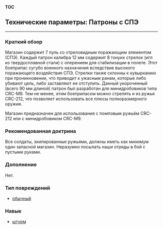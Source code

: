 __TOC__

## Технические параметры: Патроны с СПЭ

------------------------------------------------------------------------

### Краткий обзор

Магазин содержит 7 пуль со стреловидным поражающим элементом (СПЭ).
Каждый патрон калибра 12 мм содержит 8 тонуих стрелок (игл из
твердосплавной стали) с оперением для стабилизации в полете. Этот
боеприпас сугубо военного назначения вследствие высокого поражающего
воздействия СПЭ. Стрелки также склонны к кувырканию при проникновении,
что приводит к ужасным ранам, которые либо убивают цель, либо заставляют
ее отступить. Данный укороченный (всего 90 мм длиной) патрон был
разработан для минидробовиков типа CRC-M9. Тем не менее, этим
боеприпасом можно стрелять и из ружья CRC-212, что позволяет
использовать все плюсы полноразмерного оружия.

Магазин предназначен для использования с помповым ружьём CRC-212 или с
минидробовиком CRC-M9.

### Рекомендованная доктрина

Все солдаты, экипированные ружьями, должны иметь как минимум один
запасной магазин. Неразумно посылать наши отряды в бой с пустыми руками.

### Дополнение

Нет.

### Тип повреждений

- [обычный](Типы_повреждений/обычный "wikilink")

### Навык

- [штурм](Навыки/штурм "wikilink")